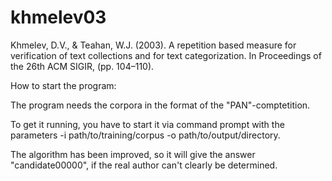 ﻿# khmelev03
Khmelev, D.V., &amp; Teahan, W.J. (2003). A repetition based measure for verification of text collections and for text categorization. In Proceedings of the 26th ACM SIGIR, (pp. 104–110).

How to start the program:

The program needs the corpora in the format of the "PAN"-comptetition.

To get it running, you have to start it via command prompt with the parameters -i path/to/training/corpus -o path/to/output/directory.

The algorithm has been improved, so it will give the answer "candidate00000", if the real author can't clearly be determined.
